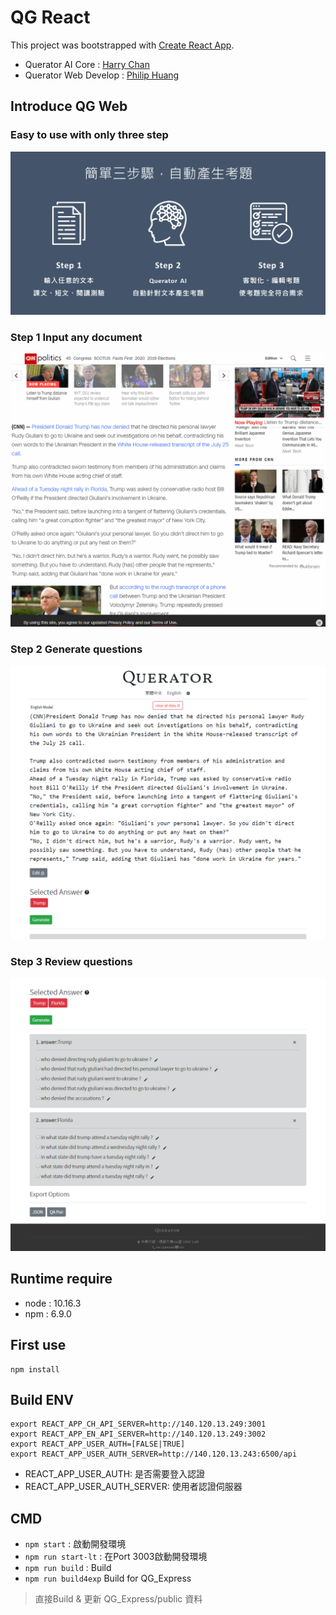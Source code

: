 # QG React
This project was bootstrapped with [Create React App](https://github.com/facebook/create-react-app).
- Querator AI Core : [Harry Chan](https://github.com/Harry-Chan)
- Querator Web Develop : [Philip Huang](https://github.com/p208p2002)

## Introduce QG Web
### Easy to use with only three step
![qg0](https://raw.githubusercontent.com/p208p2002/drive/master/drive/qg_doc%20(1).png)
### Step 1 Input any document
![qg1](https://raw.githubusercontent.com/p208p2002/drive/master/drive/qg_doc%20(1).gif)
### Step 2 Generate questions
![qg2](https://raw.githubusercontent.com/p208p2002/drive/master/drive/qg_doc%20(2).gif)
### Step 3 Review questions
![qg3](https://raw.githubusercontent.com/p208p2002/drive/master/drive/qg_doc%20(3).gif)

## Runtime require
- node : 10.16.3
- npm : 6.9.0

## First use
```
npm install
```

## Build ENV
```
export REACT_APP_CH_API_SERVER=http://140.120.13.249:3001
export REACT_APP_EN_API_SERVER=http://140.120.13.249:3002
export REACT_APP_USER_AUTH=[FALSE|TRUE]
export REACT_APP_USER_AUTH_SERVER=http://140.120.13.243:6500/api
```
 - REACT_APP_USER_AUTH: 是否需要登入認證
 - REACT_APP_USER_AUTH_SERVER: 使用者認證伺服器

## CMD
- `npm start` : 啟動開發環境
- `npm run start-lt` : 在Port 3003啟動開發環境
- `npm run build` : Build
- `npm run build4exp` Build for QG_Express
> 直接Build & 更新 QG_Express/public 資料
